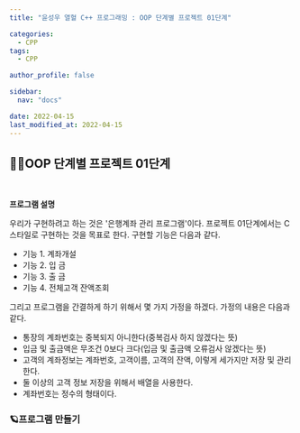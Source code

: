 ```yaml
---
title: "윤성우 열혈 C++ 프로그래밍 : OOP 단계별 프로젝트 01단계"

categories:
  - CPP
tags:
  - CPP

author_profile: false

sidebar:
  nav: "docs"

date: 2022-04-15
last_modified_at: 2022-04-15
---
```


## 🙇‍♀️OOP 단계별 프로젝트 01단계

<br>

**프로그램 설명**

우리가 구현하려고 하는 것은 '은행계좌 관리 프로그램'이다. 프로젝트 01단계에서는 C 스타일로 구현하는 것을 목표로 한다. 구현할 기능은 다음과 같다.

* 기능 1. 계좌개설
* 기능 2. 입 금
* 기능 3. 출 금
* 기능 4. 전체고객 잔액조회

그리고 프로그램을 간결하게 하기 위해서 몇 가지 가정을 하겠다. 가정의 내용은 다음과 같다.

* 통장의 계좌번호는 중복되지 아니한다(중복검사 하지 않겠다는 뜻)
* 입금 및 출금액은 무조건 0보다 크다(입금 및 출금액 오류검사 않겠다는 뜻)
* 고객의 계좌정보는 계좌번호, 고객이름, 고객의 잔액, 이렇게 세가지만 저장 및 관리한다.
* 둘 이상의 고객 정보 저장을 위해서 배열을 사용한다.
* 계좌번호는 정수의 형태이다.


### 🪐프로그램 만들기
